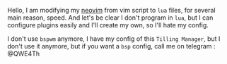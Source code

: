 Hello, I am modifying my [neovim](https://github.com/neovim/neovim) from vim script to `lua` files, for several main reason, speed. And let's be clear I don't program in `lua`, but I can configure plugins easily and I'll create my own, so I'll hate my config.

I don't use `bspwm` anymore, I have my config of this `Tilling Manager`, but I don't use it anymore, but if you want a `bsp` config, call me on telegram : @QWE4Th
